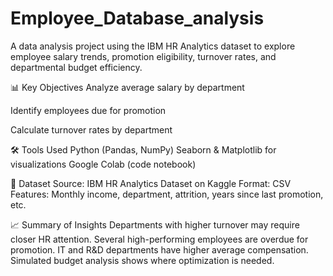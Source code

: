 # Employee_Database_analysis
A data analysis project using the IBM HR Analytics dataset to explore employee salary trends, promotion eligibility, turnover rates, and departmental budget efficiency.

📊 Key Objectives
Analyze average salary by department

Identify employees due for promotion

Calculate turnover rates by department

🛠️ Tools Used
Python (Pandas, NumPy)
Seaborn & Matplotlib for visualizations
Google Colab (code notebook)

📁 Dataset
Source: IBM HR Analytics Dataset on Kaggle
Format: CSV
Features: Monthly income, department, attrition, years since last promotion, etc.

📈 Summary of Insights
Departments with higher turnover may require closer HR attention.
Several high-performing employees are overdue for promotion.
IT and R&D departments have higher average compensation.
Simulated budget analysis shows where optimization is needed.
